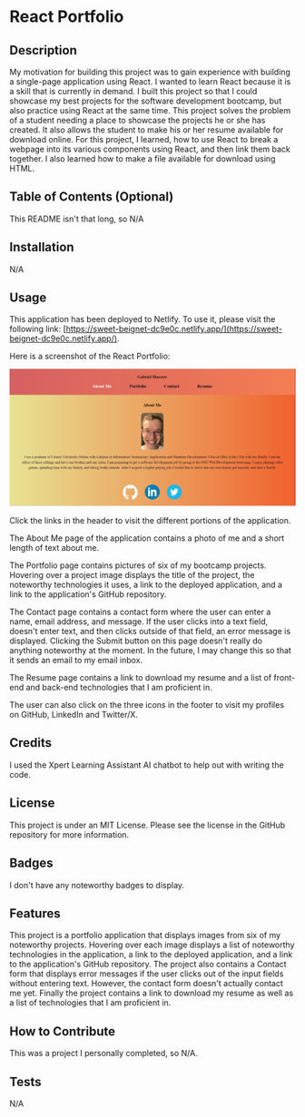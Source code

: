 # React Portfolio

## Description

My motivation for building this project was to gain experience with building a single-page application using React.  I wanted to learn React because it is a skill that is currently in demand.  I built this project so that I could showcase my best projects for the software development bootcamp, but also practice using React at the same time.  This project solves the problem of a student needing a place to showcase the projects he or she has created.  It also allows the student to make his or her resume available for download online.
For this project, I learned, how to use React to break a webpage into its various components using React, and then link them back together.  I also learned how to make a file available for download using HTML.

## Table of Contents (Optional)

This README isn't that long, so N/A

## Installation

N/A

## Usage

This application has been deployed to Netlify.  To use it, please visit the following link: [https://sweet-beignet-dc9e0c.netlify.app/](https://sweet-beignet-dc9e0c.netlify.app/).

Here is a screenshot of the React Portfolio: 

![A screenshot of the React Portfolio](./public/assets/images/react-portfolio-screenshot.JPG)

Click the links in the header to visit the different portions of the application.  

The About Me page of the application contains a photo of me and a short length of text about me.  

The Portfolio page contains pictures of six of my bootcamp projects.  Hovering over a project image displays the title of the project, the noteworthy technologies it uses, a link to the deployed application, and a link to the application's GitHub repository.  

The Contact page contains a contact form where the user can enter a name, email address, and message.  If the user clicks into a text field, doesn't enter text, and then clicks outside of that field, an error message is displayed.  Clicking the Submit button on this page doesn't really do anything noteworthy at the moment.  In the future, I may change this so that it sends an email to my email inbox.

The Resume page contains a link to download my resume and a list of front-end and back-end technologies that I am proficient in.

The user can also click on the three icons in the footer to visit my profiles on GitHub, LinkedIn and Twitter/X.

## Credits

I used the Xpert Learning Assistant AI chatbot to help out with writing the code.

## License

This project is under an MIT License.  Please see the license in the GitHub repository for more information.

## Badges

I don't have any noteworthy badges to display.

## Features

This project is a portfolio application that displays images from six of my noteworthy projects.  Hovering over each image displays a list of noteworthy technologies in the application, a link to the deployed application, and a link to the application's GitHub repository.  The project also contains a Contact form that displays error messages if the user clicks out of the input fields without entering text.  However, the contact form doesn't actually contact me yet.  Finally the project contains a link to download my resume as well as a list of technologies that I am proficient in.

## How to Contribute

This was a project I personally completed, so N/A.

## Tests

N/A